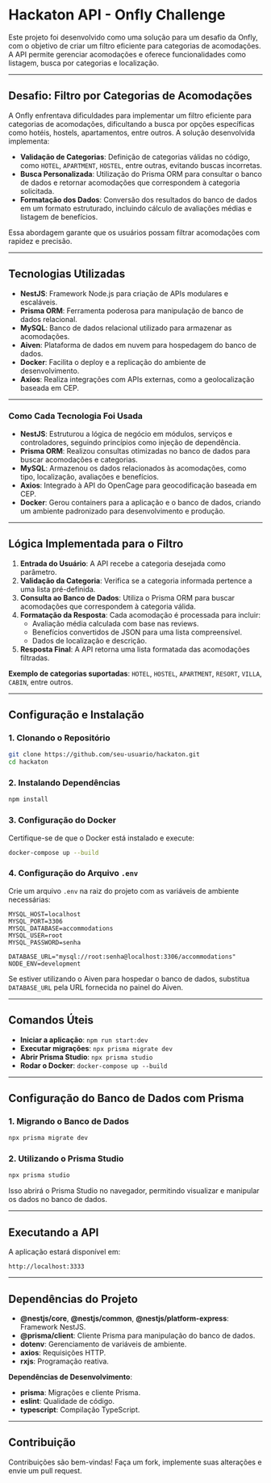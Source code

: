 # Hackaton API - Onfly Challenge

Este projeto foi desenvolvido como uma solução para um desafio da Onfly, com o objetivo de criar um filtro eficiente para categorias de acomodações. A API permite gerenciar acomodações e oferece funcionalidades como listagem, busca por categorias e localização.

---

## Desafio: Filtro por Categorias de Acomodações

A Onfly enfrentava dificuldades para implementar um filtro eficiente para categorias de acomodações, dificultando a busca por opções específicas como hotéis, hostels, apartamentos, entre outros. A solução desenvolvida implementa:

- **Validação de Categorias**: Definição de categorias válidas no código, como `HOTEL`, `APARTMENT`, `HOSTEL`, entre outras, evitando buscas incorretas.
- **Busca Personalizada**: Utilização do Prisma ORM para consultar o banco de dados e retornar acomodações que correspondem à categoria solicitada.
- **Formatação dos Dados**: Conversão dos resultados do banco de dados em um formato estruturado, incluindo cálculo de avaliações médias e listagem de benefícios.

Essa abordagem garante que os usuários possam filtrar acomodações com rapidez e precisão.

---

## Tecnologias Utilizadas

- **NestJS**: Framework Node.js para criação de APIs modulares e escaláveis.
- **Prisma ORM**: Ferramenta poderosa para manipulação de banco de dados relacional.
- **MySQL**: Banco de dados relacional utilizado para armazenar as acomodações.
- **Aiven**: Plataforma de dados em nuvem para hospedagem do banco de dados.
- **Docker**: Facilita o deploy e a replicação do ambiente de desenvolvimento.
- **Axios**: Realiza integrações com APIs externas, como a geolocalização baseada em CEP.

---

### Como Cada Tecnologia Foi Usada

- **NestJS**: Estruturou a lógica de negócio em módulos, serviços e controladores, seguindo princípios como injeção de dependência.
- **Prisma ORM**: Realizou consultas otimizadas no banco de dados para buscar acomodações e categorias.
- **MySQL**: Armazenou os dados relacionados às acomodações, como tipo, localização, avaliações e benefícios.
- **Axios**: Integrado à API do OpenCage para geocodificação baseada em CEP.
- **Docker**: Gerou containers para a aplicação e o banco de dados, criando um ambiente padronizado para desenvolvimento e produção.

---

## Lógica Implementada para o Filtro

1. **Entrada do Usuário**: A API recebe a categoria desejada como parâmetro.
2. **Validação da Categoria**: Verifica se a categoria informada pertence a uma lista pré-definida.
3. **Consulta ao Banco de Dados**: Utiliza o Prisma ORM para buscar acomodações que correspondem à categoria válida.
4. **Formatação da Resposta**: Cada acomodação é processada para incluir:
   - Avaliação média calculada com base nas reviews.
   - Benefícios convertidos de JSON para uma lista compreensível.
   - Dados de localização e descrição.
5. **Resposta Final**: A API retorna uma lista formatada das acomodações filtradas.

**Exemplo de categorias suportadas**: `HOTEL`, `HOSTEL`, `APARTMENT`, `RESORT`, `VILLA`, `CABIN`, entre outros.

---

## Configuração e Instalação

### 1. Clonando o Repositório

```bash
git clone https://github.com/seu-usuario/hackaton.git
cd hackaton
```

### 2. Instalando Dependências

```bash
npm install
```

### 3. Configuração do Docker

Certifique-se de que o Docker está instalado e execute:

```bash
docker-compose up --build
```

### 4. Configuração do Arquivo `.env`

Crie um arquivo `.env` na raiz do projeto com as variáveis de ambiente necessárias:

```env
MYSQL_HOST=localhost
MYSQL_PORT=3306
MYSQL_DATABASE=accommodations
MYSQL_USER=root
MYSQL_PASSWORD=senha

DATABASE_URL="mysql://root:senha@localhost:3306/accommodations"
NODE_ENV=development
```

Se estiver utilizando o Aiven para hospedar o banco de dados, substitua `DATABASE_URL` pela URL fornecida no painel do Aiven.

---

## Comandos Úteis

- **Iniciar a aplicação**: `npm run start:dev`
- **Executar migrações**: `npx prisma migrate dev`
- **Abrir Prisma Studio**: `npx prisma studio`
- **Rodar o Docker**: `docker-compose up --build`

---

## Configuração do Banco de Dados com Prisma

### 1. Migrando o Banco de Dados

```bash
npx prisma migrate dev
```

### 2. Utilizando o Prisma Studio

```bash
npx prisma studio
```

Isso abrirá o Prisma Studio no navegador, permitindo visualizar e manipular os dados no banco de dados.

---

## Executando a API

A aplicação estará disponível em:

```text
http://localhost:3333
```

---

## Dependências do Projeto

- **@nestjs/core**, **@nestjs/common**, **@nestjs/platform-express**: Framework NestJS.
- **@prisma/client**: Cliente Prisma para manipulação do banco de dados.
- **dotenv**: Gerenciamento de variáveis de ambiente.
- **axios**: Requisições HTTP.
- **rxjs**: Programação reativa.

**Dependências de Desenvolvimento**:

- **prisma**: Migrações e cliente Prisma.
- **eslint**: Qualidade de código.
- **typescript**: Compilação TypeScript.

---

## Contribuição

Contribuições são bem-vindas! Faça um fork, implemente suas alterações e envie um pull request.